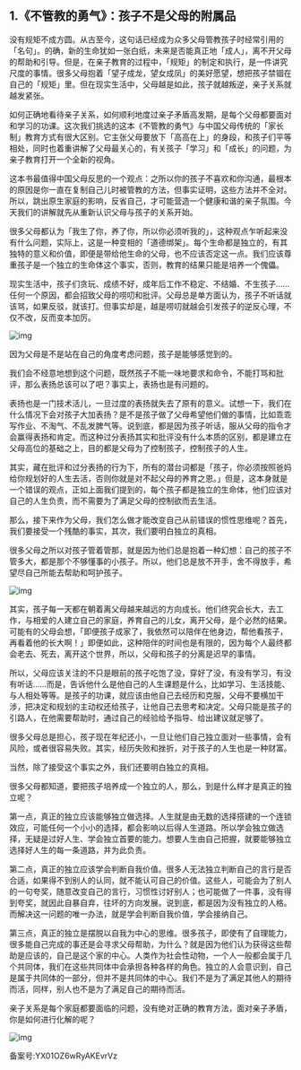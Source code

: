 ## 1.《不管教的勇气》：孩子不是父母的附属品
没有规矩不成方圆。从古至今，这句话已经成为众多父母管教孩子时经常引用的「名句」。的确，新的生命犹如一张白纸，未来是否能真正地「成人」，离不开父母的帮助和引导。但是，在亲子教育的过程中，「规矩」的制定和执行，是一件讲究尺度的事情。很多父母抱着「望子成龙，望女成凤」的美好愿望，想把孩子禁锢在自己的「规矩」里。但在现实生活中，父母越是如此，孩子就越叛逆，亲子关系就越发紧张。


如何正确地看待亲子关系，如何顺利地度过亲子矛盾高发期，是每个父母都要面对和学习的功课。这次我们挑选的这本《不管教的勇气》与中国父母传统的「家长制」教育方式有很大区别。它主张父母要放下「高高在上」的身段，和孩子们平等相处，同时也着重讲解了父母最关心的，有关孩子「学习」和「成长」的问题，为亲子教育打开一个全新的视角。


这本书最值得中国父母反思的一个观点：之所以你的孩子不喜欢和你沟通，最根本的原因是你一直在复制自己儿时被管教的方法，但事实证明，这些方法并不全对。所以，跳出原生家庭的影响，反省自己，才可能营造一个健康和谐的亲子氛围。今天我们的讲解就先从重新认识父母与孩子的关系开始。


很多父母都认为「我生了你，养了你，所以你必须听我的」，这种观点乍听起来没有什么问题，实际上，这是一种变相的「道德绑架」。每个生命都是独立的，有其独特的意义和价值，即便是带给他生命的父母，也不应该否定这一点。我们应该尊重孩子是一个独立的生命体这个事实，否则，教育的结果只能是培养一个傀儡。


现实生活中，孩子们贪玩、成绩不好，成年后工作不稳定、不结婚、不生孩子……任何一个原因，都会招致父母的唠叨和批评。父母总是单方面认为，孩子不听话就该骂，如果反驳，就该打。但事实却是，越是唠叨就越会引发孩子的逆反心理，不仅不改，反而变本加厉。


![img](https://pic1.zhimg.com/v2-b7f462b87c89c3cdd22a7c90d015c80e.webp)

因为父母是不是站在自己的角度考虑问题，孩子是能够感觉到的。


我们会不经意地想到这个问题，既然孩子不能一味地要求和命令，不能打骂和批评，那么表扬总该可以了吧？事实上，表扬也是有问题的。


表扬也是一门技术活儿，一旦过度的表扬就失去了原有的意义。试想一下，我们在什么情况下会对孩子大加表扬？是不是孩子做了父母希望他们做的事情，比如乖乖写作业、不淘气、不乱发脾气等。说到底，都是因为孩子听话，服从父母的指令才会赢得表扬和肯定。而这种过分表扬其实和批评没有什么本质的区别，都是建立在父母高位的基础之上，目的都是父母为了控制孩子，控制孩子的人生。


其实，藏在批评和过分表扬的行为下，所有的潜台词都是「孩子，你必须按照爸妈给你规划好的人生去活，否则你就是对不起父母的养育之恩。」但是，这本身就是一个错误的观点，正如上面我们提到的，每个孩子都是独立的生命体，他们应该对自己的人生负责，而不需要为了满足父母的控制欲而去生活。


那么，接下来作为父母，我们怎么做才能改变自己从前错误的惯性思维呢？首先，我们要接受一个残酷的事实，其次，我们要明白独立的真相。


很多父母之所以对孩子管着管那，就是因为他们总是抱着一种幻想：自己的孩子不管多大，都是那个不够懂事的小孩子。所以，他们总是放不开手，舍不得放手，希望尽自己所能去帮助和呵护孩子。


![img](https://pic1.zhimg.com/v2-db18b3c979f07375af47a345f0b2e382.webp)

其实，孩子每一天都在朝着离父母越来越远的方向成长。他们终究会长大，去工作，与相爱的人建立自己的家庭，养育自己的儿女，离开父母，是个必然的结果。可能有的父母会想，「即便孩子成家了，我依然可以陪伴在他身边，帮他看孩子，再看着他的长大啊！」即便如此，这种陪伴的时间也是有限的，因为每个人最终都会老去、死去，离开这个世界，所以，父母和孩子的分离是迟早的事情。


所以，父母应该关注的不只是眼前的孩子吃饱了没，穿好了没，有没有学习，有没有听话……而是，告诉他什么是他自己的人生课题是什么，比如学习、生活技能、与人相处等等。是孩子的功课，就应该由他自己去经历和克服，父母不要横加干涉，把决定和规划的主动权还给孩子，让他自己去思考和决定。父母只能是孩子的引路人，在他需要帮助时，通过自己的经验给予指导、给出建议就足够了。


很多父母总是担心，孩子现在年纪还小，一旦让他们自己独立面对一些事情，会有风险，或者很容易失败。其实，经历失败和挫折，对于孩子的人生也是一种财富。


当然，除了接受这个事实之外，我们还要明白独立的真相。


很多父母都知道，要把孩子培养成一个独立的人，那么，到是什么样才是真正的独立呢？


第一点，真正的独立应该能够独立做选择。人生就是由无数的选择搭建的一个连锁效应，可能任何一个小小的选择，都会影响以后得人生道路。所以学会独立做选择，无疑是过好人生、学会独立首要的能力。想要人生由自己把握，就要能够独立选择好人生的每一条道路，并为此负责。


第二点，真正的独立应该学会判断自我价值。很多人无法独立判断自己的言行是否合适，如果得不到别人的认同，就不能认可自己的价值。这些人，可能会为了别人的一句夸奖，随意改变自己的言行，习惯性讨好别人；也可能做了一件事，没有得到夸奖，就因此自暴自弃，往坏的方向发展。说到底，都是因为没有独立的人格。而解决这一问题的唯一办法，就是学会判断自我价值，学会接纳自己。


第三点，真正的独立是摆脱以自我为中心的思维。很多孩子，即使有了自理能力，很多能自己完成的事还是会寻求父母帮助，为什么？就是因为他们认为获得这些帮助是应该的，自己是这个家的中心。人类作为社会性动物，一个人一般都会属于几个共同体，我们在这些共同体中会承担各种各样的角色。独立的人会意识到，自己是属于共同体的一部分，但并不是共同体的中心。我们不是为了满足其他人的期待而活，同样，别人也不是为了满足自己的期待而活。


亲子关系是每个家庭都要面临的问题，没有绝对正确的教育方法，面对亲子矛盾，你是如何进行化解的呢？


![img](https://pic3.zhimg.com/v2-e7a3fc7ab9561badcb977530ed477d9d.webp)

  



备案号:YX01OZ6wRyAKEvrVz

